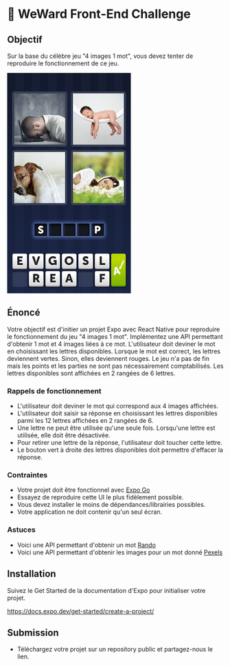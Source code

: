 # 🚀 WeWard Front-End Challenge

## Objectif


Sur la base du célèbre jeu "4 images 1 mot", vous devez tenter de reproduire le fonctionnement de ce jeu.

![4-images-1-mot.png](images/4-images-1-mot.png)


## Énoncé

Votre objectif est d'initier un projet Expo avec React Native pour reproduire le fonctionnement du jeu "4 images 1 mot".
Implémentez une API permettant d'obtenir 1 mot et 4 images liées à ce mot. L'utilisateur doit deviner le mot en choisissant les lettres disponibles.
Lorsque le mot est correct, les lettres deviennent vertes. Sinon, elles deviennent rouges.
Le jeu n'a pas de fin mais les points et les parties ne sont pas nécessairement comptabilisés.
Les lettres disponibles sont affichées en 2 rangées de 6 lettres.


### Rappels de fonctionnement
* L'utilisateur doit deviner le mot qui correspond aux 4 images affichées.
* L'utilisateur doit saisir sa réponse en choisissant les lettres disponibles parmi les 12 lettres affichées en 2 rangées de 6.
* Une lettre ne peut être utilisée qu'une seule fois. Lorsqu'une lettre est utilisée, elle doit être désactivée.
* Pour retirer une lettre de la réponse, l'utilisateur doit toucher cette lettre.
* Le bouton vert à droite des lettres disponibles doit permettre d'effacer la réponse.

### Contraintes
* Votre projet doit être fonctionnel avec [Expo Go](https://expo.dev/go)
* Essayez de reproduire cette UI le plus fidèlement possible.
* Vous devez installer le moins de dépendances/librairies possibles.
* Votre application ne doit contenir qu'un seul écran.

### Astuces
* Voici une API permettant d'obtenir un mot [Rando](https://random-word-api.vercel.app/)
* Voici une API permettant d'obtenir les images pour un mot donné [Pexels](https://www.pexels.com/api/)


## Installation

Suivez le Get Started de la documentation d'Expo pour initialiser votre projet.

https://docs.expo.dev/get-started/create-a-project/

## Submission

* Téléchargez votre projet sur un repository public et partagez-nous le lien.
